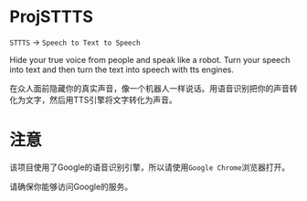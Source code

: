 # ProjSTTTS
`STTTS` -> `Speech to Text to Speech`

Hide your true voice from people and speak like a robot. Turn your speech into text and then turn the text into speech with tts engines. 

在众人面前隐藏你的真实声音，像一个机器人一样说话。用语音识别把你的声音转化为文字，然后用TTS引擎将文字转化为声音。

# 注意
该项目使用了Google的语音识别引擎，所以请使用`Google Chrome`浏览器打开。

请确保你能够访问Google的服务。
